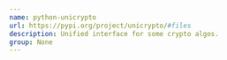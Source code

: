 ```yaml
---
name: python-unicrypto
url: https://pypi.org/project/unicrypto/#files
description: Unified interface for some crypto algos.
group: None
---
```

